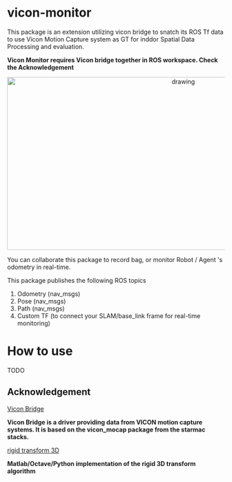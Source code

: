 # vicon-monitor
This package is an extension utilizing vicon bridge to snatch its ROS Tf data to use Vicon Motion Capture system as GT for inddor Spatial Data Processing and evaluation. 

**Vicon Monitor requires Vicon bridge together in ROS workspace. Check the Acknowledgement** 

 <p align='center'>
      <img src="./examples/loc-2024-01-09_15.05.36-ezgif.com-video-to-gif-converter.gif" alt="drawing" width="800" height = "400"/>
  </p>

You can collaborate this package to record bag, or monitor Robot / Agent 's odometry in real-time.

This package publishes the following ROS topics
  1. Odometry (nav_msgs)
  2. Pose (nav_msgs)
  3. Path (nav_msgs)
  4. Custom TF (to connect your SLAM/base_link frame for real-time monitoring)

# How to use
TODO





Acknowledgement
---------------------------
[Vicon Bridge](https://github.com/ethz-asl/vicon_bridge)

**Vicon Bridge is a driver providing data from VICON motion capture systems. It is based on the vicon_mocap package from the starmac stacks.**

[rigid transform 3D](https://github.com/nghiaho12/rigid_transform_3D)

**Matlab/Octave/Python implementation of the rigid 3D transform algorithm** 
